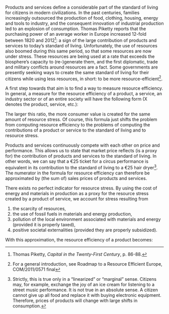 Products and services define a considerable part of the standard of living for citizens in modern
civilizations. In the past centuries, families increasingly outsourced the production of food, clothing,
housing, energy and tools to industry, and the consequent innovation of industrial production led to an
explosion of consumption. Thomas Piketty reports that the purchasing power of an average worker in
Europe increased 12-fold between 1820 and 2012[^1]: a sign of the large contribution of products and
services to today’s standard of living. Unfortunately, the use of resources also boomed during this same
period, so that some resources are now under stress. These resources are being used at a rate that
exceeds the biosphere’s capacity to (re-)generate them, and the first diplomatic, trade and military
conflicts around resources are a fact. Some governments are presently seeking ways to create the same
standard of living for their citizens while using less resources, in short: to be more resource-efficient[^2].

A first step towards that aim is to find a way to measure resource efficiency. In general, a measure for
the resource efficiency of a product, a service, an industry sector or of an entire society will have the
following form (X denotes the product, service, etc.):

The larger this ratio, the more consumer value is created for the same amount of resource stress. Of
course, this formula just shifts the problem from computing resource efficiency to the problems of
computing the contributions of a product or service to the standard of living and to resource stress.


Products and services continuously compete with each other on price and performance. This allows us
to state that market price reflects (is a proxy for) the contribution of products and services to the
standard of living. In other words, we can say that a €25 ticket for a circus performance is equivalent in
its contribution to the standard of living to a €25 hair dryer[^3]. The numerator in the formula for resource
efficiency can therefore be approximated by (the sum of) sales prices of products and services.

There exists no perfect indicator for resource stress. By using the cost of energy and materials in
production as a proxy for the resource stress created by a product of service, we account for stress
resulting from
1. the scarcity of resources,
2. the use of fossil fuels in materials and energy production,
3. pollution of the local environment associated with materials and energy (provided it is properly taxed),
4. positive societal externalities (provided they are properly subsidized).

With this approximation, the resource efficiency of a product becomes:


[^1]: Thomas Piketty, *Capital in the Twenty-First Century*, p. 86-88.
[^2]: For a general introduction, see Roadmap to a Resource Efficient Europe, COM/2011/0571 final
[^3]: Strictly, this is true only in a “linearized” or “marginal” sense. Citizens may, for example, exchange the joy of an ice cream for listening to a street music performance. It is not true in an absolute sense. A citizen cannot give up all food and replace it with buying electronic equipment. Therefore, prices of products will change with large shifts in consumption.
